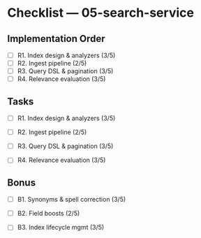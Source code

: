 # Checklist — 05-search-service

## Implementation Order
- [ ] R1. Index design & analyzers (3/5)
- [ ] R2. Ingest pipeline (2/5)
- [ ] R3. Query DSL & pagination (3/5)
- [ ] R4. Relevance evaluation (3/5)

## Tasks

- [ ] R1. Index design & analyzers (3/5)

- [ ] R2. Ingest pipeline (2/5)

- [ ] R3. Query DSL & pagination (3/5)

- [ ] R4. Relevance evaluation (3/5)

## Bonus

- [ ] B1. Synonyms & spell correction (3/5)

- [ ] B2. Field boosts (2/5)

- [ ] B3. Index lifecycle mgmt (3/5)
